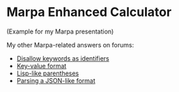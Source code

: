# Marpa Enhanced Calculator
(Example for my Marpa presentation)


My other Marpa-related answers on forums:

 - [Disallow keywords as identifiers](http://stackoverflow.com/questions/27109840/marpa-can-i-explicitly-disallow-keywords-as-identifiers)
 - [Key-value format](http://www.perlmonks.org/?node_id=998258)
 - [Lisp-like parentheses](http://www.perlmonks.org/?node_id=1107117)
 - [Parsing a JSON-like format](http://www.perlmonks.org/?node_id=1112435)
